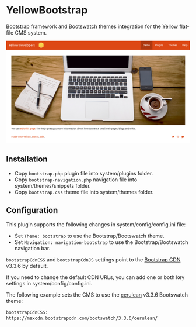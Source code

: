# YellowBootstrap

[Bootstrap](http://getbootstrap.com/) framework and [Bootswatch](http://bootswatch.com/) themes integration for the [Yellow](https://github.com/datenstrom/yellow) flat-file CMS system.

![](screenshot.png)

## Installation

* Copy `bootstrap.php` plugin file into system/plugins folder.
* Copy `bootstrap-navigation.php` navigation file into system/themes/snippets folder.
* Copy `bootstrap.css` theme file into system/themes folder.

## Configuration

This plugin supports the following changes in system/config/config.ini file:

* Set `Theme: bootstrap` to use the Bootstrap/Bootswatch theme.
* Set `Navigation: navigation-bootstrap` to use the Bootstrap/Bootswatch navigation bar.

`bootstrapCdnCSS` and `bootstrapCdnJS` settings point to the [Bootstrap CDN](https://www.bootstrapcdn.com/) v3.3.6 by default.

If you need to change the default CDN URLs, you can add one or both key settings in system/config/config.ini.

The following example sets the CMS to use the [cerulean](http://bootswatch.com/cerulean/) v3.3.6 Bootswatch theme:
```
bootstrapCdnCSS: https://maxcdn.bootstrapcdn.com/bootswatch/3.3.6/cerulean/
```
